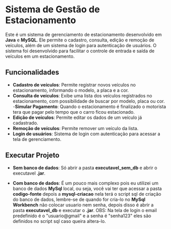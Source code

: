 # Sistema de Gestão de Estacionamento

Este é um sistema de gerenciamento de estacionamento desenvolvido em **Java** e **MySQL**. Ele permite o cadastro, consulta, edição e remoção de veículos, além de um sistema de login para autenticação de usuários.
O sistema foi desenvolvido para facilitar o controle de entrada e saída de veículos em um estacionamento.

## Funcionalidades

- **Cadastro de veículos**: Permite registrar novos veículos no estacionamento, informando o modelo, a placa e a cor.
- **Consulta de veículos**: Exibe uma lista dos veículos registrados no estacionamento, com possibilidade de buscar por modelo, placa ou cor.
-**Simular Pagamento**: Quando o estacionamento é finalizado o motorista tera que pagar pelo tempo que o carro ficou estacionado.
- **Edição de veículos**: Permite editar os dados de um veículo já cadastrado.
- **Remoção de veículos**: Permite remover um veículo da lista.
- **Login de usuários**: Sistema de login com autenticação para acessar a tela de gerenciamento.

## Executar Projeto

- **Sem banco de dados**: Só abrir a pasta **executavel_sem_db** e abrir o executavel **.jar**.
   
- **Com banco de dados**: É um pouco mais complexo pois eu utilizei um banco de dados **MySql** local, ou seja, você vai ter que acessar a pasta **codigo-fonte** depois a **mysql-criacao**
  nela terá o script sql de criação do banco de dados, lembre-se de quando for cria-lo no **MySql Workbench** não colocar usuario nem senha, depois disso é abrir a pasta **executavel_db**
  e executar o **.jar**. OBS: Na tela de login o email predefinido é o "usuario@gmail" e a senha é "senha123" eles são definidos no script sql caso queira altera-lo.

